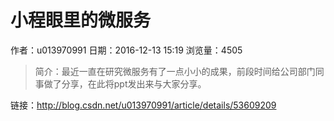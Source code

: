 # 小程眼里的微服务
作者：u013970991
日期：2016-12-13 15:19
浏览量：4505
> 简介：最近一直在研究微服务有了一点小小的成果，前段时间给公司部门同事做了分享，在此将ppt发出来与大家分享。

 链接：http://blog.csdn.net/u013970991/article/details/53609209
